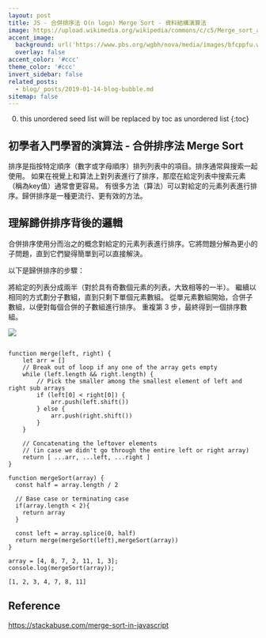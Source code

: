 ```yaml
---
layout: post
title: JS - 合併排序法 O(n logn) Merge Sort - 資料結構演算法
image: https://upload.wikimedia.org/wikipedia/commons/c/c5/Merge_sort_animation2.gif
accent_image: 
  background: url('https://www.pbs.org/wgbh/nova/media/images/bfcppfu.width-800.png') center/cover
  overlay: false
accent_color: '#ccc'
theme_color: '#ccc'
invert_sidebar: false
related_posts:
  - blog/_posts/2019-01-14-blog-bubble.md
sitemap: false
---
```


0. this unordered seed list will be replaced by toc as unordered list
{:toc}

## 初學者入門學習的演算法 - 合併排序法 Merge Sort

排序是指按特定順序（數字或字母順序）排列列表中的項目。排序通常與搜索一起使用。
如果在視覺上和算法上對列表進行了排序，那麼在給定列表中搜索元素（稱為key值）通常會更容易。
有很多方法（算法）可以對給定的元素列表進行排序。歸併排序是一種更流行、更有效的方法。

## 理解歸併排序背後的邏輯
合併排序使用分而治之的概念對給定的元素列表進行排序。它將問題分解為更小的子問題，直到它們變得簡單到可以直接解決。

以下是歸併排序的步驟：

將給定的列表分成兩半（對於具有奇數個元素的列表，大致相等的一半）。
繼續以相同的方式劃分子數組，直到只剩下單個元素數組。
從單元素數組開始，合併子數組，以便對每個合併的子數組進行排序。
重複第 3 步，最終得到一個排序數組。

![](https://upload.wikimedia.org/wikipedia/commons/thumb/c/cc/Merge-sort-example-300px.gif/220px-Merge-sort-example-300px.gif)

```

function merge(left, right) {
    let arr = []
    // Break out of loop if any one of the array gets empty
    while (left.length && right.length) {
        // Pick the smaller among the smallest element of left and right sub arrays
        if (left[0] < right[0]) {
            arr.push(left.shift())  
        } else {
            arr.push(right.shift()) 
        }
    }
    
    // Concatenating the leftover elements
    // (in case we didn't go through the entire left or right array)
    return [ ...arr, ...left, ...right ]
}

function mergeSort(array) {
  const half = array.length / 2
  
  // Base case or terminating case
  if(array.length < 2){
    return array 
  }
  
  const left = array.splice(0, half)
  return merge(mergeSort(left),mergeSort(array))
}

array = [4, 8, 7, 2, 11, 1, 3];
console.log(mergeSort(array));

[1, 2, 3, 4, 7, 8, 11]

```


## Reference
https://stackabuse.com/merge-sort-in-javascript